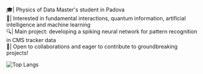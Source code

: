 🎓| Physics of Data Master's student in Padova  <br />
🚀| Interested in fundamental interactions, quantum information, artificial intelligence and machine learning<br />
🔍| Main project: developing a spiking neural network for pattern recognition in CMS tracker data  <br />
🔬| Open to collaborations and eager to contribute to groundbreaking projects! <br />


<!---
EmanueleCoradin/EmanueleCoradin is a ✨ special ✨ repository because its `README.md` (this file) appears on your GitHub profile.
You can click the Preview link to take a look at your changes.

[![Anurag's GitHub stats](https://github-readme-stats.vercel.app/api?username=EmanueleCoradin)](https://github.com/anuraghazra/github-readme-stats)
<br />
--->
![Top Langs](https://github-readme-stats.vercel.app/api/top-langs/?username=EmanueleCoradin&langs_count=10&size_weight=0.1&hide=Gnuplot,html,scss,Dockerfile&count_weight=0.9&theme=radical)
